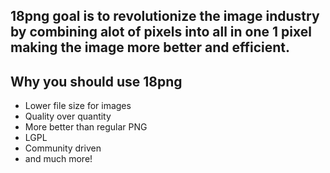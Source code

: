 ## 18png goal is to revolutionize the image industry by combining alot of pixels into all in one 1 pixel making the image more better and efficient.

## Why you should use 18png
- Lower file size for images
- Quality over quantity
- More better than regular PNG
- LGPL
- Community driven
- and much more!

